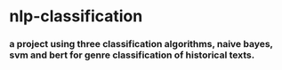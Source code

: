 # nlp-classification

### a project using three classification algorithms, naive bayes, svm and bert for genre classification of historical texts.

